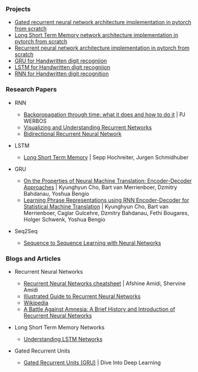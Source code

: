### Projects
- [Gated recurrent neural network architecture implementation in pytorch from scratch](./gated_recurrent_neural_network_architecture_from_scratch_in_pytorch.py)
- [Long Short Term Memory network architecture implementation in pytorch from scratch](./long_short-term_memory_network_architecture_from_scratch_in_pytorch.py)
- [Recurrent neural network architecture implementation in pytorch from scratch](./recurrent_nerual_network_architecture_from_scratch_in_pytorch.py)
- [GRU for Handwritten digit recogniion](./gated_recurrent_networks_for_handwritten_digit_recognition_with_pytorch.ipynb)
- [LSTM for Handwritten digit recogniion](./long_short-term_network_for_hand_written_digit_recognition_with_pytorch.ipynb)
- [RNN for Handwritten digit recognition](./recurrent_nerual_network_for_hand_written_digit_recognition_with_pytorch.ipynb)

### Research Papers
- RNN
    - [Backpropagation through time: what it does and how to do it](https://axon.cs.byu.edu/Dan/678/papers/Recurrent/Werbos.pdf) | PJ WERBOS
    - [Visualizing and Understanding Recurrent Networks](https://arxiv.org/abs/1506.02078)
    - [Bidirectional Recurrent Neural Network](https://ieeexplore.ieee.org/document/650093)

- LSTM
    - [Long Short Term Memory](https://www.bioinf.jku.at/publications/older/2604.pdf) | Sepp Hochreiter, Jurgen Schmidhuber
- GRU
    - [On the Properties of Neural Machine Translation: Encoder-Decoder Approaches](https://arxiv.org/abs/1409.1259) | Kyunghyun Cho, Bart van Merrienboer, Dzmitry Bahdanau, Yoshua Bengio
    - [Learning Phrase Representations using RNN Encoder-Decoder for Statistical Machine Translation](https://arxiv.org/pdf/1406.1078v3.pdf) |  Kyunghyun Cho, Bart van Merrienboer, Caglar Gulcehre, Dzmitry Bahdanau, Fethi Bougares, Holger Schwenk, Yoshua Bengio
- Seq2Seq
    - [Sequence to Sequence Learning with Neural Networks](https://arxiv.org/abs/1409.3215)

### Blogs and Articles
- Recurrent Neural Networks
    - [Recurrent Neural Networks cheatsheet](https://stanford.edu/~shervine/teaching/cs-230/cheatsheet-recurrent-neural-networks) | Afshine Amidi, Shervine Amidi
    - [Illustrated Guide to Recurrent Neural Networks](https://towardsdatascience.com/illustrated-guide-to-recurrent-neural-networks-79e5eb8049c9)
    - [Wikipedia](https://en.wikipedia.org/wiki/Recurrent_neural_network)
    - [A Battle Against Amnesia: A Brief History and Introduction of Recurrent Neural Networks](https://towardsdatascience.com/a-battle-against-amnesia-a-brief-history-and-introduction-of-recurrent-neural-networks-50496aae6740)

- Long Short Term Memory Networks
    - [Understanding LSTM Networks](https://colah.github.io/posts/2015-08-Understanding-LSTMs/)

- Gated Recurrent Units
    - [Gated Recurrent Units (GRU)](https://d2l.ai/chapter_recurrent-modern/gru.html) | Dive Into Deep Learning
    
